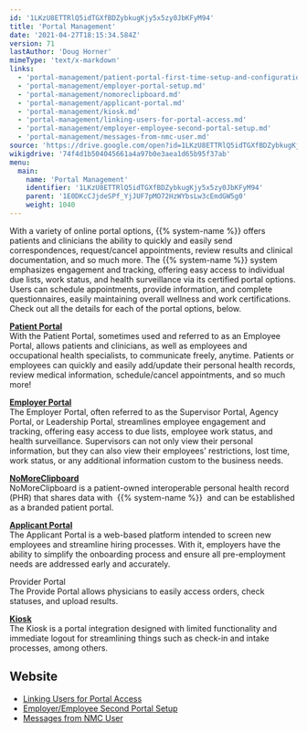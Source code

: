 ```yaml
---
id: '1LKzU8ETTRlQ5idTGXfBDZybkugKjy5x5zy0JbKFyM94'
title: 'Portal Management'
date: '2021-04-27T18:15:34.584Z'
version: 71
lastAuthor: 'Doug Horner'
mimeType: 'text/x-markdown'
links:
  - 'portal-management/patient-portal-first-time-setup-and-configuration.md'
  - 'portal-management/employer-portal-setup.md'
  - 'portal-management/nomoreclipboard.md'
  - 'portal-management/applicant-portal.md'
  - 'portal-management/kiosk.md'
  - 'portal-management/linking-users-for-portal-access.md'
  - 'portal-management/employer-employee-second-portal-setup.md'
  - 'portal-management/messages-from-nmc-user.md'
source: 'https://drive.google.com/open?id=1LKzU8ETTRlQ5idTGXfBDZybkugKjy5x5zy0JbKFyM94'
wikigdrive: '74f4d1b504045661a4a97b0e3aea1d65b95f37ab'
menu:
  main:
    name: 'Portal Management'
    identifier: '1LKzU8ETTRlQ5idTGXfBDZybkugKjy5x5zy0JbKFyM94'
    parent: '1E0DKcCJjdeSPf_YjJUF7pMO72HzWYbsLw3cEmdGW5g0'
    weight: 1040
---
```





With a variety of online portal options, {{% system-name %}} offers patients and clinicians the ability to quickly and easily send correspondences, request/cancel appointments, review results and clinical documentation, and so much more. The {{% system-name %}} system emphasizes engagement and tracking, offering easy access to individual due lists, work status, and health surveillance via its certified portal options. Users can schedule appointments, provide information, and complete questionnaires, easily maintaining overall wellness and work certifications. Check out all the details for each of the portal options, below.




[**Patient Portal**](portal-management/patient-portal-first-time-setup-and-configuration.md)  
With the Patient Portal, sometimes used and referred to as an Employee Portal, allows patients and clinicians, as well as employees and occupational health specialists, to communicate freely, anytime. Patients or employees can quickly and easily add/update their personal health records, review medical information, schedule/cancel appointments, and so much more!


[**Employer Portal**](portal-management/employer-portal-setup.md)  
The Employer Portal, often referred to as the Supervisor Portal, Agency Portal, or Leadership Portal, streamlines employee engagement and tracking, offering easy access to due lists, employee work status, and health surveillance. Supervisors can not only view their personal information, but they can also view their employees' restrictions, lost time, work status, or any additional information custom to the business needs.



[**NoMoreClipboard**](portal-management/nomoreclipboard.md)  
NoMoreClipboard is a patient-owned interoperable personal health record (PHR) that shares data with  {{% system-name %}}  and can be established as a branded patient portal.


[**Applicant Portal**](portal-management/applicant-portal.md)  
The Applicant Portal is a web-based platform intended to screen new employees and streamline hiring processes. With it, employers have the ability to simplify the onboarding process and ensure all pre-employment needs are addressed early and accurately.



Provider Portal  
The Provide Portal allows physicians to easily access orders, check statuses, and upload results.


[**Kiosk**](portal-management/kiosk.md)  
The Kiosk is a portal integration designed with limited functionality and immediate logout for streamlining things such as check-in and intake processes, among others.



  
## Website  




* [Linking Users for Portal Access](portal-management/linking-users-for-portal-access.md)
* [Employer/Employee Second Portal Setup](portal-management/employer-employee-second-portal-setup.md)
* [Messages from NMC User](portal-management/messages-from-nmc-user.md)
